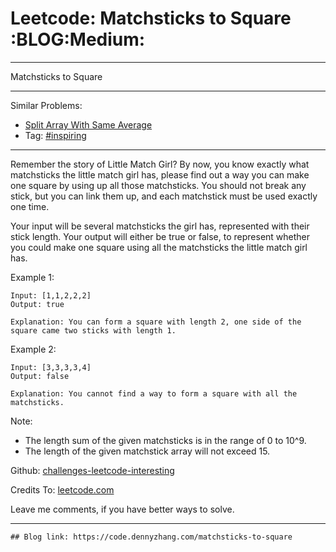 
# Leetcode: Matchsticks to Square     :BLOG:Medium:

---

Matchsticks to Square  

---

Similar Problems:  

-   [Split Array With Same Average](https://code.dennyzhang.com/split-array-with-same-average)
-   Tag: [#inspiring](https://code.dennyzhang.com/tag/inspiring)

---

Remember the story of Little Match Girl? By now, you know exactly what matchsticks the little match girl has, please find out a way you can make one square by using up all those matchsticks. You should not break any stick, but you can link them up, and each matchstick must be used exactly one time.  

Your input will be several matchsticks the girl has, represented with their stick length. Your output will either be true or false, to represent whether you could make one square using all the matchsticks the little match girl has.  

Example 1:  

    Input: [1,1,2,2,2]
    Output: true
    
    Explanation: You can form a square with length 2, one side of the square came two sticks with length 1.

Example 2:  

    Input: [3,3,3,3,4]
    Output: false
    
    Explanation: You cannot find a way to form a square with all the matchsticks.

Note:  

-   The length sum of the given matchsticks is in the range of 0 to 10^9.
-   The length of the given matchstick array will not exceed 15.

Github: [challenges-leetcode-interesting](https://github.com/DennyZhang/challenges-leetcode-interesting/tree/master/problems/matchsticks-to-square)  

Credits To: [leetcode.com](https://leetcode.com/problems/matchsticks-to-square/description/)  

Leave me comments, if you have better ways to solve.  

---

    ## Blog link: https://code.dennyzhang.com/matchsticks-to-square

